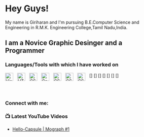 # Hey Guys! 
My name is Giriharan and I'm pursuing B.E.Computer Science and Engineering in R.M.K. Engineering College,Tamil Nadu,India.

##  I am a Novice Graphic Desinger and a Programmer 

###  Languages/Tools with which I have worked on

[<img align="left" alt="Visual Studio Code" width="26px" src="https://cdn.jsdelivr.net/gh/devicons/devicon/icons/vscode/vscode-original.svg" style="padding-right:10px;" />]
[<img align="left" alt="HTML5" width="26px" src="https://cdn.jsdelivr.net/gh/devicons/devicon/icons/html5/html5-original.svg" style="padding-right:10px;" />]
[<img align="left" alt="CSS3" width="26px" src="https://cdn.jsdelivr.net/gh/devicons/devicon/icons/css3/css3-original.svg" style="padding-right:10px;" />]
[<img align="left" alt="Cpp" width="26px" src="https://raw.githubusercontent.com/isocpp/logos/master/cpp_logo.png" style="padding-right:10px;" />]
[<img align="left" alt="CSS3" width="26px" src="https://cdn.jsdelivr.net/gh/devicons/devicon/icons/css3/css3-original.svg" style="padding-right:10px;" />]
[<img align="left" alt="CSS3" width="26px" src="https://cdn.jsdelivr.net/gh/devicons/devicon/icons/css3/css3-original.svg" style="padding-right:10px;" />]
[<img align="left" alt="CSS3" width="26px" src="https://cdn.jsdelivr.net/gh/devicons/devicon/icons/css3/css3-original.svg" style="padding-right:10px;" />]



<br />
<br />


### Connect with me:


### 📺 Latest YouTube Videos
- [Hello-Capsule | Mograph #1](https://www.youtube.com/watch?v=Lux3ylgR9Os&ab_channel=Ch13f)



